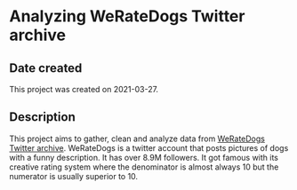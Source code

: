 # Analyzing WeRateDogs Twitter archive

## Date created
This project was created on 2021-03-27.

## Description

This project aims to gather, clean and analyze data from [WeRateDogs Twitter archive](https://twitter.com/dog_rates).
WeRateDogs is a twitter account that posts pictures of dogs with a funny description. It has over 8.9M followers. It got famous with its creative rating system where the denominator is almost always 10 but the numerator is usually superior to 10. 

